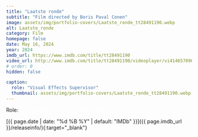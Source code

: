```yaml
---
title: "Laatste ronde"
subtitle: "Film directed by Boris Paval Conen"
image: assets/img/portfolio-covers/Laatste_ronde_tt28491190.webp
alt: Laatste_ronde
category: Film
homepage: false
date: May 16, 2024
year: 2024
imdb_url: https://www.imdb.com/title/tt28491190
video_url: http://www.imdb.com/title/tt28491190/videoplayer/vi4146578969
# order: 0
hidden: false

caption:
  role: "Visual Effects Supervisor"
  thumbnail: assets/img/portfolio-covers/Laatste_ronde_tt28491190.webp
---
```

Role: <span style="color:white">{{ page.caption.role | default: "N/A" }}</span>

[{{ page.date | date: "%d %B %Y" | default: "IMDb" }}]({{ page.imdb_url }}/releaseinfo/){:target="_blank"}


